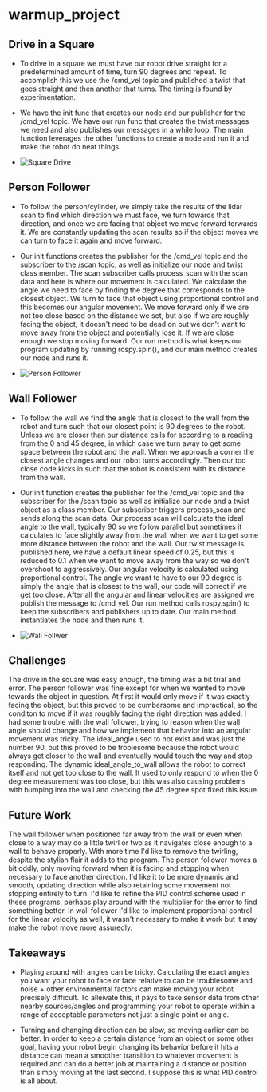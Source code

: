 # warmup_project

## Drive in a Square

* To drive in a square we must have our robot drive straight for a predetermined amount of time, turn 90 degrees and repeat. To accomplish this we use the /cmd_vel topic and published a twist that goes straight and then another that turns. The timing is found by experimentation.

* We have the init func that creates our node and our publisher for the /cmd_vel topic. We have our run func that creates the twist messages we need and also publishes our messages in a while loop. The main function leverages the other functions to create a node and run it and make the robot do neat things.

* ![Square Drive](./square_demonstration.gif)


## Person Follower

* To follow the person/cylinder, we simply take the results of the lidar scan to find which direction we must face, we turn towards that direction, and once we are facing that object we move forward torwards it. We are constantly updating the scan results so if the object moves we can turn to face it again and move forward.

* Our init functions creates the publisher for the /cmd_vel topic and the subscriber to the /scan
topic, as well as initialize our node and twist class member. The scan subscriber calls process_scan with the scan data and here is where our movement is calculated. We calculate the angle we need to face by finding the degree that corresponds to the closest object. We turn to face that object using proportional control and this becomes our angular movement. We move forward only if we are not too close based on the distance we set, but also if we are roughly facing the object, it doesn't need to be dead on but we don't want to move away from the object and potentially lose it. If we are close enough we stop moving forward. Our run method is what keeps our program updating by running rospy.spin(), and our main method creates our node and runs it.

* ![Person Follower](./person_follower_demo.gif)


## Wall Follower

* To follow the wall we find the angle that is closest to the wall from the robot and turn such that our closest point is 90 degrees to the robot. Unless we are closer than our distance calls for according to a reading from the 0 and 45 degree, in which case we turn  away to get some space between the robot and the wall. When we approach a corner the closest angle changes and our robot turns accordingly. Then our too close code kicks in such that the robot is consistent with its distance from the wall.

* Our init function creates the publisher for the /cmd_vel topic and the subscriber for the /scan topic as well as initialize our node and a twist object as a class member. Our subscriber triggers process_scan and sends along the scan data. Our process scan will calculate the ideal angle to the wall, typically 90 so we follow parallel but sometimes it calculates to face slightly away from the wall when we want to get some more distance between the robot and the wall. Our twist message is published here, we have a default linear speed of 0.25, but this is reduced to 0.1 when we want to move away from the way so we don't overshoot to aggressively. Our angular velocity is calculated using proportional control. The angle we want to have to our 90 degree is simply the angle that is closest to the wall, our code will correct if we get too close. After all the angular and linear velocities are assigned we publish the message to /cmd_vel. Our run method calls rospy.spin() to keep the subscribers and publishers up to date. Our main method instantiates the node and then runs it.

* ![Wall Follwer](./wall_follower_demo.gif)



## Challenges

The drive in the square was easy enough, the timing was a bit trial and error. The person follower was fine except for when we wanted to move towards the object in question. At first it would only move if it was exactly facing the object, but this proved to be cumbersome and impractical, so the conditon to move if it was roughly facing the right direction was added. I had some trouble with the wall follower, trying to reason when the wall angle should change and how we implement that behavior into an angular movement was tricky. The ideal_angle used to not exist and was just the number 90, but this proved to be troblesome because the robot would always get closer to the wall and eventually would touch the way and stop responding. The dynamic ideal_angle_to_wall allows the robot to correct itself and not get too close to the wall. It used to only respond to when the 0 degree measurement was too close, but this was also causing problems with bumping into the wall and checking the 45 degree spot fixed this issue.

## Future Work

The wall follower when positioned far away from the wall or even when close to a way may do a little twirl or two as it navigates close enough to a wall to behave properly. With more time I'd like to remove the twirling, despite the stylish flair it adds to the program. The person follower moves a bit oddly, only moving forward when it is facing and stopping when necessary to face another direction. I'd like it to be more dynamic and smooth, updating direction while also retaining some movement not stopping entirely to turn. I'd like to refine the PID control scheme used in these programs, perhaps play around with the multiplier for the error to find something better. In wall follower I'd like to implement proportional control for the linear velocity as well, it wasn't necessary to make it work but it may make the robot move more assuredly.

## Takeaways

* Playing around with angles can be tricky. Calculating the exact angles you want your robot to face or face relative to can be troublesome and noise + other environmental factors can make moving your robot precisely difficult. To alleivate this, it pays to take sensor data from other nearby sources/angles and programming your robot to operate within a range of acceptable parameters not just a single point or angle.

* Turning and changing direction can be slow, so moving earlier can be better. In order to keep a certain distance from an object or some other goal, having your robot begin changing its behavior before it hits a distance can mean a smoother transition to whatever movement is required and can do a better job at maintaining a distance or position than simply moving at the last second. I suppose this is what PID control is all about.


